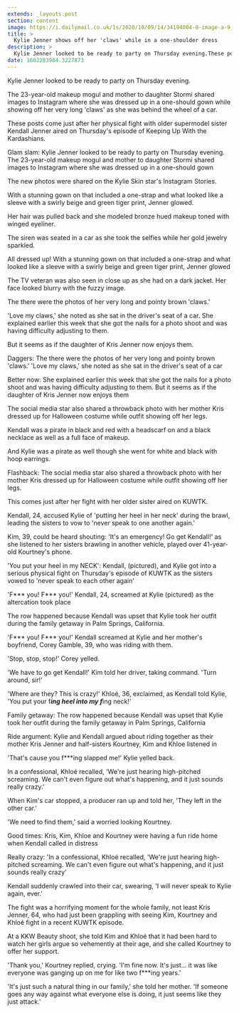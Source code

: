 ```yaml
--- 
extends: _layouts.post 
section: content 
image: https://i.dailymail.co.uk/1s/2020/10/09/14/34194004-0-image-a-9_1602251120452.jpg 
title: > 
  Kylie Jenner shows off her 'claws' while in a one-shoulder dress 
description: > 
  Kylie Jenner looked to be ready to party on Thursday evening.These posts come just after her physical fight with older supermodel sister Kendall Jenner aired on Thursday's episode of Keeping Up With the Kardashians.Glam slam: Kylie Jenner looked to be ready to party on Thursday evening.But it seems as if the daughter of Kris Jenner now enjoys them.Khloé, 36, exclaimed, as Kendall told Kylie, 'You put your f***ing heel into my f***ing neck!' 
date: 1602283984.3227873 
--- 
```

Kylie Jenner looked to be ready to party on Thursday evening.

The 23-year-old makeup mogul and mother to daughter Stormi shared images to Instagram where she was dressed up in a one-should gown while showing off her very long 'claws' as she was behind the wheel of a car.

These posts come just after her physical fight with older supermodel sister Kendall Jenner aired on Thursday's episode of Keeping Up With the Kardashians.

Glam slam: Kylie Jenner looked to be ready to party on Thursday evening. The 23-year-old makeup mogul and mother to daughter Stormi shared images to Instagram where she was dressed up in a one-should gown

The new photos were shared on the Kylie Skin star's Instagram Stories.

With a stunning gown on that included a one-strap and what looked like a sleeve with a swirly beige and green tiger print, Jenner glowed.

Her hair was pulled back and she modeled bronze hued makeup toned with winged eyeliner.

The siren was seated in a car as she took the selfies while her gold jewelry sparkled.

All dressed up! With a stunning gown on that included a one-strap and what looked like a sleeve with a swirly beige and green tiger print, Jenner glowed

The TV veteran was also seen in close up as she had on a dark jacket. Her face looked blurry with the fuzzy image.

The there were the photos of her very long and pointy brown 'claws.'

'Love my claws,' she noted as she sat in the driver's seat of a car. She explained earlier this week that she got the nails for a photo shoot and was having difficulty adjusting to them.

But it seems as if the daughter of Kris Jenner now enjoys them.

Daggers: The there were the photos of her very long and pointy brown 'claws.' 'Love my claws,' she noted as she sat in the driver's seat of a car

Better now: She explained earlier this week that she got the nails for a photo shoot and was having difficulty adjusting to them. But it seems as if the daughter of Kris Jenner now enjoys them

The social media star also shared a throwback photo with her mother Kris dressed up for Halloween costume while outfit showing off her legs.

Kendall was a pirate in black and red with a headscarf on and a black necklace as well as a full face of makeup.

And Kylie was a pirate as well though she went for white and black with hoop earrings.

Flashback: The social media star also shared a throwback photo with her mother Kris dressed up for Halloween costume while outfit showing off her legs.

This comes just after her fight with her older sister aired on KUWTK.

Kendall, 24, accused Kylie of 'putting her heel in her neck' during the brawl, leading the sisters to vow to 'never speak to one another again.'

Kim, 39, could be heard shouting: 'It's an emergency! Go get Kendall!' as she listened to her sisters brawling in another vehicle, played over 41-year-old Kourtney's phone.

'You put your heel in my NECK': Kendall, (pictured), and Kylie got into a serious physical fight on Thursday's episode of KUWTK as the sisters vowed to 'never speak to each other again'

'F*** you! F*** you!' Kendall, 24, screamed at Kylie (pictured) as the altercation took place

The row happened because Kendall was upset that Kylie took her outfit during the family getaway in Palm Springs, California.

'F*** you! F*** you!' Kendall screamed at Kylie and her mother's boyfriend, Corey Gamble, 39, who was riding with them.

'Stop, stop, stop!' Corey yelled.

'We have to go get Kendall!' Kim told her driver, taking command. 'Turn around, sir!'

'Where are they? This is crazy!' Khloé, 36, exclaimed, as Kendall told Kylie, 'You put your f***ing heel into my f***ing neck!'

Family getaway: The row happened because Kendall was upset that Kylie took her outfit during the family getaway in Palm Springs, California

Ride argument: Kylie and Kendall argued about riding together as their mother Kris Jenner and half-sisters Kourtney, Kim and Khloe listened in

'That's cause you f***ing slapped me!' Kylie yelled back.

In a confessional, Khloé recalled, 'We're just hearing high-pitched screaming. We can't even figure out what's happening, and it just sounds really crazy.'

When Kim's car stopped, a producer ran up and told her, 'They left in the other car.'

'We need to find them,' said a worried looking Kourtney.

Good times: Kris, Kim, Khloe and Kourtney were having a fun ride home when Kendall called in distress

Really crazy: 'In a confessional, Khloé recalled, 'We're just hearing high-pitched screaming. We can't even figure out what's happening, and it just sounds really crazy'

Kendall suddenly crawled into their car, swearing, 'I will never speak to Kylie again, ever.'

The fight was a horrifying moment for the whole family, not least Kris Jenner, 64, who had just been grappling with seeing Kim, Kourtney and Khloé fight in a recent KUWTK episode.

At a KKW Beauty shoot, she told Kim and Khloé that it had been hard to watch her girls argue so vehemently at their age, and she called Kourtney to offer her support.

'Thank you,' Kourtney replied, crying. 'I'm fine now. It's just… it was like everyone was ganging up on me for like two f***ing years.'

'It's just such a natural thing in our family,' she told her mother. 'If someone goes any way against what everyone else is doing, it just seems like they just attack.'
